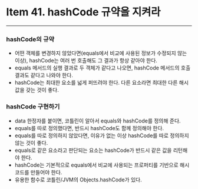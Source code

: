 # Item 41. hashCode 규약을 지켜라

- - -

### hashCode의 규약
* 어떤 객체를 변경하지 않았다면(equals에서 비교에 사용된 정보가 수정되지 않는 이상), hashCode는 여러 번 호출해도 그 결과가 항상 같아야 한다.
* equals 메서드의 실행 결과로 두 객체가 같다고 나오면, hashCode 메서드의 호출 결과도 같다고 나와야 한다.
* hashCode는 최대한 요소를 넓게 퍼뜨려야 한다. 다른 요소라면 최대한 다른 해시 값을 갖는 것이 좋다.

### hashCode 구현하기
* data 한정자를 붙이면, 코틀린이 알아서 equals와 hashCode를 정의해 준다.
* equals를 따로 정의했다면, 반드시 hashCode도 함께 정의해야 한다.
* equals를 따로 정의하지 않았다면, 이유가 없는 이상 hashCode를 따로 정의하지 않는 것이 좋다.
* equals로 같은 요소라고 판단되는 요소는 hashCode가 반드시 같은 값을 리턴해야 한다.
* hashCode는 기본적으로 equals에서 비교에 사용되는 프로퍼티를 기반으로 해시 코드를 만들어야 한다.
* 유용한 함수로 코틀린/JVM의 Objects.hashCode가 있다.
